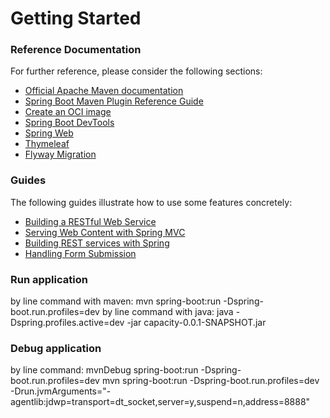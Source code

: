 # Getting Started

### Reference Documentation
For further reference, please consider the following sections:

* [Official Apache Maven documentation](https://maven.apache.org/guides/index.html)
* [Spring Boot Maven Plugin Reference Guide](https://docs.spring.io/spring-boot/docs/2.5.6/maven-plugin/reference/html/)
* [Create an OCI image](https://docs.spring.io/spring-boot/docs/2.5.6/maven-plugin/reference/html/#build-image)
* [Spring Boot DevTools](https://docs.spring.io/spring-boot/docs/2.5.6/reference/htmlsingle/#using-boot-devtools)
* [Spring Web](https://docs.spring.io/spring-boot/docs/2.5.6/reference/htmlsingle/#boot-features-developing-web-applications)
* [Thymeleaf](https://docs.spring.io/spring-boot/docs/2.5.6/reference/htmlsingle/#boot-features-spring-mvc-template-engines)
* [Flyway Migration](https://docs.spring.io/spring-boot/docs/2.5.6/reference/htmlsingle/#howto-execute-flyway-database-migrations-on-startup)

### Guides
The following guides illustrate how to use some features concretely:

* [Building a RESTful Web Service](https://spring.io/guides/gs/rest-service/)
* [Serving Web Content with Spring MVC](https://spring.io/guides/gs/serving-web-content/)
* [Building REST services with Spring](https://spring.io/guides/tutorials/bookmarks/)
* [Handling Form Submission](https://spring.io/guides/gs/handling-form-submission/)

### Run application
by line command with maven: mvn spring-boot:run -Dspring-boot.run.profiles=dev
by line command with java: java -Dspring.profiles.active=dev -jar capacity-0.0.1-SNAPSHOT.jar

### Debug application
by line command: mvnDebug spring-boot:run -Dspring-boot.run.profiles=dev
mvn spring-boot:run -Dspring-boot.run.profiles=dev -Drun.jvmArguments="-agentlib:jdwp=transport=dt_socket,server=y,suspend=n,address=8888"


